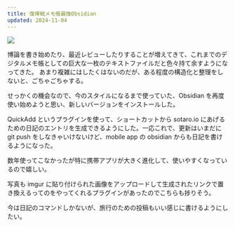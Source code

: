 ```yaml
---
title: 復帰戦メモ帳最強Obsidian
updated: 2024-11-04
---
```

![](https://i.imgur.com/LWy1fQC.jpeg)


博論を書き始めたり、最近レビューしたりすることが増えてきて、これまでのデジタルメモ帳としての巨大な一枚のテキストファイルだと色々持て余すようになってきた。
あまり複雑にはしたくはないのだが、ある程度の構造化と整理をしないと、ごちゃごちゃする。

せっかくの機会なので、今のスタイルになるまで使っていた、Obsidian を再度使い始めようと思い、新しいバージョンをインストールした。

QuickAdd というプラグインを使って、ショートカットから sotaro.io にあげるための日記のエントリを生成できるようにした。一応これで、更新はいまだに git push をしなきゃいけないけど、mobile app の obsidian からも日記を書けるようになった。

数年使ってこなかったが特に携帯アプリが大きく進化して、使いやすくなっているので嬉しい。

写真も imgur に貼り付けられた画像をアップロードして生成されたリンクで置き換えるってのをやってくれるプラグインがあったのでこちらも捗りそう。

今は日記のコマンドしかないが、旅行のための投稿もいい感じに書けるようにしたい。